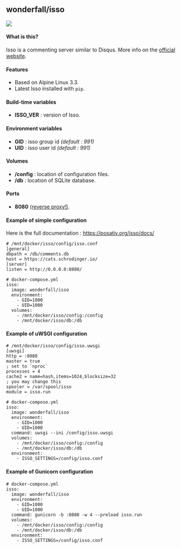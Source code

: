 ## wonderfall/isso

![](https://i.goopics.net/q1.png)


#### What is this?
Isso is a commenting server similar to Disqus. More info on the [official website](https://posativ.org/isso/).

#### Features
- Based on Alpine Linux 3.3.
- Latest Isso installed with `pip`.

#### Build-time variables
- **ISSO_VER** : version of Isso.

#### Environment variables
- **GID** : isso group id *(default : 991)*
- **UID** : isso user id *(default : 991)*

#### Volumes
- **/config** : location of configuration files.
- **/db** : location of SQLite database.

#### Ports
- **8080** [(reverse proxy!)](https://github.com/hardware/mailserver/wiki/Reverse-proxy-configuration).

#### Example of simple configuration
Here is the full documentation : https://posativ.org/isso/docs/

```
# /mnt/docker/isso/config/isso.conf
[general]
dbpath = /db/comments.db
host = https://cats.schrodinger.io/
[server]
listen = http://0.0.0.0:8080/

# docker-compose.yml
isso:
  image: wonderfall/isso
  environment:
    - GID=1000
    - UID=1000
  volumes:
    - /mnt/docker/isso/config:/config
    - /mnt/docker/isso/db:/db
```

#### Example of uWSGI configuration
```
# /mnt/docker/isso/config/isso.uwsgi
[uwsgi]
http = :8080
master = true
; set to `nproc`
processes = 4
cache2 = name=hash,items=1024,blocksize=32
; you may change this
spooler = /var/spool/isso
module = isso.run

# docker-compose.yml
isso:
  image: wonderfall/isso
  environment:
    - GID=1000
    - UID=1000
  command: uwsgi --ini /config/isso.uwsgi
  volumes:
    - /mnt/docker/isso/config:/config
    - /mnt/docker/isso/db:/db
  environment:
    - ISSO_SETTINGS=/config/isso.conf
```

#### Example of Gunicorn configuration
```
# docker-compose.yml
isso:
  image: wonderfall/isso
  environment:
    - GID=1000
    - UID=1000
  command: gunicorn -b :8080 -w 4 --preload isso.run
  volumes:
    - /mnt/docker/isso/config:/config
    - /mnt/docker/isso/db:/db
  environment:
    - ISSO_SETTINGS=/config/isso.conf
```

